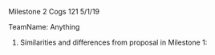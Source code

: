 Milestone 2
Cogs 121
5/1/19

TeamName: Anything

1) Similarities and differences from proposal in Milestone 1:
